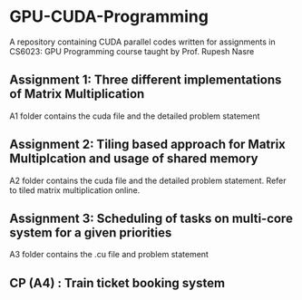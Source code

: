 # GPU-CUDA-Programming
A repository containing CUDA parallel codes written for assignments in CS6023: GPU Programming course taught by Prof. Rupesh Nasre

## Assignment 1: Three different implementations of Matrix Multiplication
A1 folder contains the cuda file and the detailed problem statement

## Assignment 2: Tiling based approach for Matrix Multiplcation and usage of shared memory
A2 folder contains the cuda file and the detailed problem statement. Refer to tiled matrix multiplication online.

## Assignment 3: Scheduling of tasks on multi-core system for a given priorities
A3 folder contains the .cu file and problem statement

## CP (A4) : Train ticket booking system 


